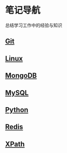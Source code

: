 # 笔记导航
总结学习工作中的经验与知识

## [Git](https://github.com/TengTengCai/my_exp_doc/tree/master/Git)

## [Linux](https://github.com/TengTengCai/my_exp_doc/tree/master/Linux)

## [MongoDB](https://github.com/TengTengCai/my_exp_doc/tree/master/MongoDB)

## [MySQL](https://github.com/TengTengCai/my_exp_doc/tree/master/MySQL)

## [Python]( https://github.com/TengTengCai/my_exp_doc/tree/master/Python)

## [Redis](https://github.com/TengTengCai/my_exp_doc/tree/master/Redis)

## [XPath](https://github.com/TengTengCai/my_exp_doc/tree/master/XPath)

